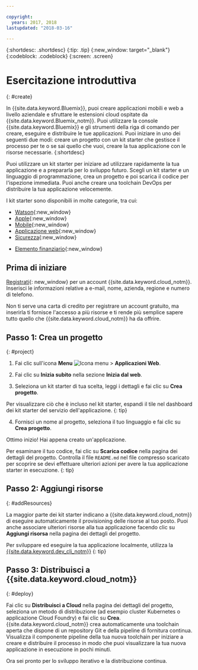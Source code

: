 ```yaml
---

copyright:
  years: 2017, 2018
lastupdated: "2018-03-16"

---
```


{:shortdesc: .shortdesc}
{:tip: .tip}
{:new_window: target="_blank"}
{:codeblock: .codeblock}
{:screen: .screen}

# Esercitazione introduttiva
{: #create}

In {{site.data.keyword.Bluemix}}, puoi creare applicazioni mobili e web a livello aziendale e sfruttare le estensioni cloud ospitate da {{site.data.keyword.Bluemix_notm}}. Puoi utilizzare la console {{site.data.keyword.Bluemix}} e gli strumenti della riga di comando per creare, eseguire e distribuire le tue applicazioni. Puoi iniziare in uno dei seguenti due modi: creare un progetto con un kit starter che gestisce il processo per te o se sai quello che vuoi, creare la tua applicazione con le risorse necessarie.
{:shortdesc}

Puoi utilizzare un kit starter per iniziare ad utilizzare rapidamente la tua applicazione e a prepararla per lo sviluppo futuro. Scegli un kit starter e un linguaggio di programmazione, crea un progetto e poi scarica il codice per l'ispezione immediata. Puoi anche creare una toolchain DevOps per distribuire la tua applicazione velocemente. 

I kit starter sono disponibili in molte categorie, tra cui: 

* [Watson](https://console.bluemix.net/developer/watson){:new_window}
* [Apple](https://console.bluemix.net/developer/appledevelopment){:new_window}
* [Mobile](https://console.bluemix.net/developer/mobile){:new_window}
* [Applicazione web](https://console.bluemix.net/developer/appservice){:new_window}
* [Sicurezza](https://console.bluemix.net/developer/security){:new_window}
<!--* [Watson Data Platform developer console](https://console.bluemix.net/developer/dataplatform)-->
* [Elemento finanziario](https://console.bluemix.net/developer/finance){:new_window}

## Prima di iniziare

[Registrati](https://console.bluemix.net){: new_window} per un account {{site.data.keyword.cloud_notm}}. Inserisci le informazioni relative a e-mail, nome, azienda, regione e numero di telefono. 

Non ti serve una carta di credito per registrare un account gratuito, ma inserirla ti fornisce l'accesso a più risorse e ti rende più semplice sapere tutto quello che {{site.data.keyword.cloud_notm}} ha da offrire.

## Passo 1: Crea un progetto
{: #project}

1. Fai clic sull'icona **Menu** ![Icona menu](../icons/icon_hamburger.svg) > **Applicazioni Web**.

2. Fai clic su **Inizia subito** nella sezione **Inizia dal web**.

3. Seleziona un kit starter di tua scelta, leggi i dettagli e fai clic su **Crea progetto**. 

  Per visualizzare ciò che è incluso nel kit starter, espandi il tile nel dashboard dei kit starter del servizio dell'applicazione.
  {: tip}

4. Fornisci un nome al progetto, seleziona il tuo linguaggio e fai clic su **Crea progetto**.

Ottimo inizio! Hai appena creato un'applicazione. 

Per esaminare il tuo codice, fai clic su **Scarica codice** nella pagina dei dettagli del progetto. Controlla il file `README.md` nel file compresso scaricato per scoprire se devi effettuare ulteriori azioni per avere la tua applicazione starter in esecuzione.
{: tip}

## Passo 2: Aggiungi risorse 
{: #addResources}

La maggior parte dei kit starter indicano a {{site.data.keyword.cloud_notm}} di eseguire automaticamente il provisioning delle risorse al tuo posto. Puoi anche associare ulteriori risorse alla tua applicazione facendo clic su **Aggiungi risorsa** nella pagina dei dettagli del progetto. 

Per sviluppare ed eseguire la tua applicazione localmente, utilizza la [{{site.data.keyword.dev_cli_notm}}](../cli/idt/index.html)
{: tip}

## Passo 3: Distribuisci a {{site.data.keyword.cloud_notm}}
{: #deploy}

Fai clic su **Distribuisci a Cloud** nella pagina dei dettagli del progetto, seleziona un metodo di distribuzione (ad esempio cluster Kubernetes o applicazione Cloud Foundry) e fai clic su **Crea**. {{site.data.keyword.cloud_notm}} crea automaticamente una toolchain aperta che dispone di un repository Git e della pipeline di fornitura continua. Visualizza il componente pipeline della tua nuova toolchain per iniziare a creare e distribuire il processo in modo che puoi visualizzare la tua nuova applicazione in esecuzione in pochi minuti. 

Ora sei pronto per lo sviluppo iterativo e la distribuzione continua. 
